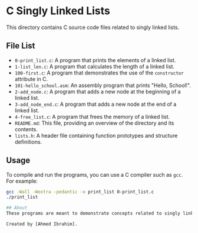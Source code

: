# C Singly Linked Lists

This directory contains C source code files related to singly linked lists.

## File List

- `0-print_list.c`: A program that prints the elements of a linked list.
- `1-list_len.c`: A program that calculates the length of a linked list.
- `100-first.c`: A program that demonstrates the use of the `constructor` attribute in C.
- `101-hello_school.asm`: An assembly program that prints "Hello, School!".
- `2-add_node.c`: A program that adds a new node at the beginning of a linked list.
- `3-add_node_end.c`: A program that adds a new node at the end of a linked list.
- `4-free_list.c`: A program that frees the memory of a linked list.
- `README.md`: This file, providing an overview of the directory and its contents.
- `lists.h`: A header file containing function prototypes and structure definitions.

## Usage

To compile and run the programs, you can use a C compiler such as `gcc`. For example:

```bash
gcc -Wall -Wextra -pedantic -o print_list 0-print_list.c
./print_list

## About
These programs are meant to demonstrate concepts related to singly linked lists in C programming. Feel free to explore the source code to understand how each program works.

Created by [Ahmed Ibrahim].